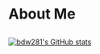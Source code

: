 # About Me
##
[![bdw281's GitHub stats](https://github-readme-stats.vercel.app/api?username=bdw271)](https://github.com/anuraghazra/github-readme-stats)
